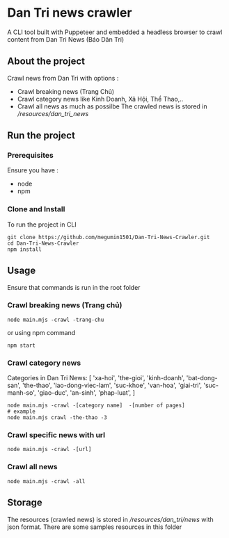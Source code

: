 
# Dan Tri news crawler 

A CLI tool built with Puppeteer and embedded a headless browser to crawl content from Dan Tri News (Báo Dân Trí)
## About the project

Crawl news from Dan Tri with options :
+ Crawl breaking news (Trang Chủ)
+ Crawl category news like Kinh Doanh, Xã Hội, Thể Thao,..
+ Crawl all news as much as possilbe
The crawled news is stored in */resources/dan_tri_news*

## Run the project 
### Prerequisites 
Ensure you have : 
+ node
+ npm  
### Clone and Install
To run the project in CLI

    git clone https://github.com/megumin1501/Dan-Tri-News-Crawler.git
    cd Dan-Tri-News-Crawler
    npm install



##  Usage
Ensure that commands is run in the root folder

### Crawl breaking news (Trang chủ)

    node main.mjs -crawl -trang-chu
or using npm command
    
    npm start

### Crawl category news
Categories in Dan Tri News: [ 'xa-hoi', 'the-gioi', 'kinh-doanh', 'bat-dong-san', 'the-thao', 'lao-dong-viec-lam', 'suc-khoe', 'van-hoa', 'giai-tri', 'suc-manh-so', 'giao-duc', 'an-sinh', 'phap-luat', ]

    node main.mjs -crawl -[category name]  -[number of pages]
    # example 
    node main.mjs crawl -the-thao -3

### Crawl specific news with url

    node main.mjs -crawl -[url]

### Crawl all news 

    node main.mjs -crawl -all

## Storage
The resources (crawled news) is stored in */resources/dan_tri/news* with json format. There are some samples resources in this folder
